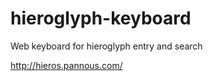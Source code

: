 # hieroglyph-keyboard
Web keyboard for hieroglyph entry and search


http://hieros.pannous.com/

[//]: # ([![Netlify Status]&#40;https://api.netlify.com/api/v1/badges/f51b3c03-6b55-4fe2-92e1-4a17726d3f79/deploy-status&#41;]&#40;https://app.netlify.com/sites/hierokeys/deploys&#41; )

[//]: # ()
[//]: # (https://hierokeys.netlify.com/)
